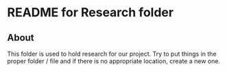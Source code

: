 # README for Research folder

## About

This folder is used to hold research for our project. Try to put things in the proper folder / file and if there is no appropriate location, create a new one. 
